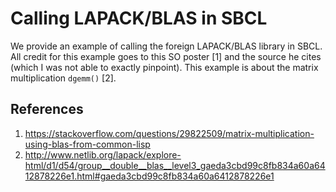 # Calling LAPACK/BLAS in SBCL
We provide an example of calling the foreign LAPACK/BLAS library in SBCL.
All credit for this example goes to this SO poster [1] and the source he cites
(which I was not able to exactly pinpoint).
This example is about the matrix multiplication `dgemm()` [2].

## References
1. https://stackoverflow.com/questions/29822509/matrix-multiplication-using-blas-from-common-lisp
1. http://www.netlib.org/lapack/explore-html/d1/d54/group__double__blas__level3_gaeda3cbd99c8fb834a60a6412878226e1.html#gaeda3cbd99c8fb834a60a6412878226e1
